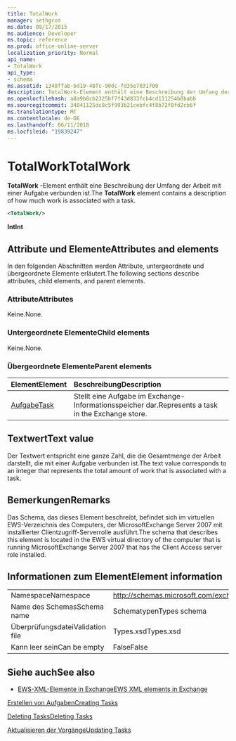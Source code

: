 ```yaml
---
title: TotalWork
manager: sethgros
ms.date: 09/17/2015
ms.audience: Developer
ms.topic: reference
ms.prod: office-online-server
localization_priority: Normal
api_name:
- TotalWork
api_type:
- schema
ms.assetid: 1348ffab-bd19-48fc-90dc-fd35e7031700
description: TotalWork-Element enthält eine Beschreibung der Umfang der Arbeit mit einer Aufgabe verbunden ist.
ms.openlocfilehash: a8a9b8cb2325bf7f43d833fcb4cd111254b0babb
ms.sourcegitcommit: 34041125dc8c5f993b21cebfc4f8b72f0fd2cb6f
ms.translationtype: MT
ms.contentlocale: de-DE
ms.lasthandoff: 06/11/2018
ms.locfileid: "19839247"
---
```

# <a name="totalwork"></a><span data-ttu-id="1272e-103">TotalWork</span><span class="sxs-lookup"><span data-stu-id="1272e-103">TotalWork</span></span>

<span data-ttu-id="1272e-104">**TotalWork** -Element enthält eine Beschreibung der Umfang der Arbeit mit einer Aufgabe verbunden ist.</span><span class="sxs-lookup"><span data-stu-id="1272e-104">The **TotalWork** element contains a description of how much work is associated with a task.</span></span> 
  
```xml
<TotalWork/>
```

 <span data-ttu-id="1272e-105">**Int**</span><span class="sxs-lookup"><span data-stu-id="1272e-105">**Int**</span></span>
## <a name="attributes-and-elements"></a><span data-ttu-id="1272e-106">Attribute und Elemente</span><span class="sxs-lookup"><span data-stu-id="1272e-106">Attributes and elements</span></span>

<span data-ttu-id="1272e-107">In den folgenden Abschnitten werden Attribute, untergeordnete und übergeordnete Elemente erläutert.</span><span class="sxs-lookup"><span data-stu-id="1272e-107">The following sections describe attributes, child elements, and parent elements.</span></span>
  
### <a name="attributes"></a><span data-ttu-id="1272e-108">Attribute</span><span class="sxs-lookup"><span data-stu-id="1272e-108">Attributes</span></span>

<span data-ttu-id="1272e-109">Keine.</span><span class="sxs-lookup"><span data-stu-id="1272e-109">None.</span></span>
  
### <a name="child-elements"></a><span data-ttu-id="1272e-110">Untergeordnete Elemente</span><span class="sxs-lookup"><span data-stu-id="1272e-110">Child elements</span></span>

<span data-ttu-id="1272e-111">Keine.</span><span class="sxs-lookup"><span data-stu-id="1272e-111">None.</span></span>
  
### <a name="parent-elements"></a><span data-ttu-id="1272e-112">Übergeordnete Elemente</span><span class="sxs-lookup"><span data-stu-id="1272e-112">Parent elements</span></span>

|<span data-ttu-id="1272e-113">**Element**</span><span class="sxs-lookup"><span data-stu-id="1272e-113">**Element**</span></span>|<span data-ttu-id="1272e-114">**Beschreibung**</span><span class="sxs-lookup"><span data-stu-id="1272e-114">**Description**</span></span>|
|:-----|:-----|
|[<span data-ttu-id="1272e-115">Aufgabe</span><span class="sxs-lookup"><span data-stu-id="1272e-115">Task</span></span>](task.md) <br/> |<span data-ttu-id="1272e-116">Stellt eine Aufgabe im Exchange-Informationsspeicher dar.</span><span class="sxs-lookup"><span data-stu-id="1272e-116">Represents a task in the Exchange store.</span></span>  <br/> |
   
## <a name="text-value"></a><span data-ttu-id="1272e-117">Textwert</span><span class="sxs-lookup"><span data-stu-id="1272e-117">Text value</span></span>

<span data-ttu-id="1272e-118">Der Textwert entspricht eine ganze Zahl, die die Gesamtmenge der Arbeit darstellt, die mit einer Aufgabe verbunden ist.</span><span class="sxs-lookup"><span data-stu-id="1272e-118">The text value corresponds to an integer that represents the total amount of work that is associated with a task.</span></span>
  
## <a name="remarks"></a><span data-ttu-id="1272e-119">Bemerkungen</span><span class="sxs-lookup"><span data-stu-id="1272e-119">Remarks</span></span>

<span data-ttu-id="1272e-120">Das Schema, das dieses Element beschreibt, befindet sich im virtuellen EWS-Verzeichnis des Computers, der MicrosoftExchange Server 2007 mit installierter Clientzugriff-Serverrolle ausführt.</span><span class="sxs-lookup"><span data-stu-id="1272e-120">The schema that describes this element is located in the EWS virtual directory of the computer that is running MicrosoftExchange Server 2007 that has the Client Access server role installed.</span></span>
  
## <a name="element-information"></a><span data-ttu-id="1272e-121">Informationen zum Element</span><span class="sxs-lookup"><span data-stu-id="1272e-121">Element information</span></span>

|||
|:-----|:-----|
|<span data-ttu-id="1272e-122">Namespace</span><span class="sxs-lookup"><span data-stu-id="1272e-122">Namespace</span></span>  <br/> |http://schemas.microsoft.com/exchange/services/2006/types  <br/> |
|<span data-ttu-id="1272e-123">Name des Schemas</span><span class="sxs-lookup"><span data-stu-id="1272e-123">Schema name</span></span>  <br/> |<span data-ttu-id="1272e-124">Schematypen</span><span class="sxs-lookup"><span data-stu-id="1272e-124">Types schema</span></span>  <br/> |
|<span data-ttu-id="1272e-125">Überprüfungsdatei</span><span class="sxs-lookup"><span data-stu-id="1272e-125">Validation file</span></span>  <br/> |<span data-ttu-id="1272e-126">Types.xsd</span><span class="sxs-lookup"><span data-stu-id="1272e-126">Types.xsd</span></span>  <br/> |
|<span data-ttu-id="1272e-127">Kann leer sein</span><span class="sxs-lookup"><span data-stu-id="1272e-127">Can be empty</span></span>  <br/> |<span data-ttu-id="1272e-128">False</span><span class="sxs-lookup"><span data-stu-id="1272e-128">False</span></span>  <br/> |
   
## <a name="see-also"></a><span data-ttu-id="1272e-129">Siehe auch</span><span class="sxs-lookup"><span data-stu-id="1272e-129">See also</span></span>



- [<span data-ttu-id="1272e-130">EWS-XML-Elemente in Exchange</span><span class="sxs-lookup"><span data-stu-id="1272e-130">EWS XML elements in Exchange</span></span>](ews-xml-elements-in-exchange.md)


[<span data-ttu-id="1272e-131">Erstellen von Aufgaben</span><span class="sxs-lookup"><span data-stu-id="1272e-131">Creating Tasks</span></span>](http://msdn.microsoft.com/library/0ef97334-e8a0-4f67-a23a-dd9e2bbad49f%28Office.15%29.aspx)
  
[<span data-ttu-id="1272e-132">Deleting Tasks</span><span class="sxs-lookup"><span data-stu-id="1272e-132">Deleting Tasks</span></span>](http://msdn.microsoft.com/library/a3d7e25f-8a35-4901-b1d9-d31f418ab340%28Office.15%29.aspx)
  
[<span data-ttu-id="1272e-133">Aktualisieren der Vorgänge</span><span class="sxs-lookup"><span data-stu-id="1272e-133">Updating Tasks</span></span>](http://msdn.microsoft.com/library/0a1bf360-d40c-4a99-929b-4c73a14394d5%28Office.15%29.aspx)

